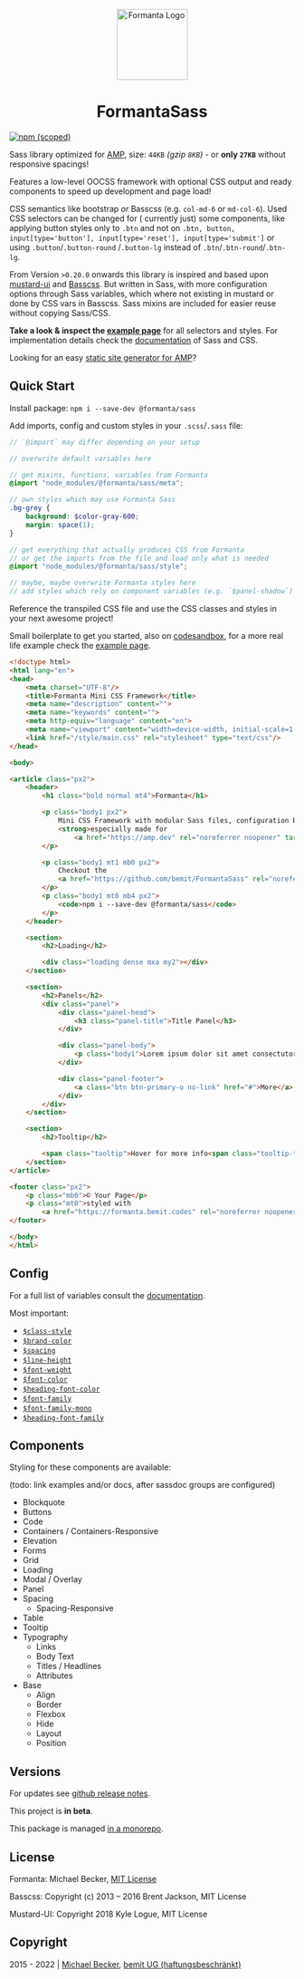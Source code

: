 <p align="center">
  <a href="https://formanta.bemit.codes" rel="noopener noreferrer" target="_blank"><img width="125" src="https://formanta.bemit.codes/formanta_logo.svg" alt="Formanta Logo"></a>
</p>

<h1 align="center">FormantaSass</h1>

[![npm (scoped)](https://img.shields.io/npm/v/@formanta/sass?style=flat-square)](https://www.npmjs.com/package/@formanta/sass)

Sass library optimized for [AMP](https://amp.dev), size: `44KB` *(gzip `8KB`)* - or **only `27KB`** without responsive
spacings!

Features a low-level OOCSS framework with optional CSS output and ready components to speed up development and page
load!

CSS semantics like bootstrap *or* Basscss (e.g. `col-md-6` or `md-col-6`). Used CSS selectors can be changed for (
currently just) some components, like applying button styles only to `.btn` and not
on `.btn, button, input[type='button'], input[type='reset'], input[type='submit']` or using `.button`/`.button-round`
/`.button-lg` instead of `.btn`/`.btn-round`/`.btn-lg`.

From Version `>0.20.0` onwards this library is inspired and based
upon [mustard-ui](https://kylelogue.github.io/mustard-ui) and [Basscss](https://basscss.com/). But written in Sass, with
more configuration options through Sass variables, which where not existing in mustard or done by CSS vars in Basscss.
Sass mixins are included for easier reuse without copying Sass/CSS.

**Take a look & inspect the [example page](https://formanta.bemit.codes)** for all selectors and styles. For
implementation details check the [documentation](https://formanta.bemit.codes/docs/) of Sass and CSS.

Looking for an easy [static site generator for AMP](https://github.com/bemit/create-amp-page)?

## Quick Start

Install package: `npm i --save-dev @formanta/sass`

Add imports, config and custom styles in your `.scss`/`.sass` file:

```scss
// `@import` may differ depending on your setup

// overwrite default variables here

// get mixins, functions, variables from Formanta
@import "node_modules/@formanta/sass/meta";

// own styles which may use Formanta Sass
.bg-grey {
    background: $color-gray-600;
    margin: space(1);
}

// get everything that actually produces CSS from Formanta
// or get the imports from the file and load only what is needed
@import "node_modules/@formanta/sass/style";

// maybe, maybe overwrite Formanta styles here
// add styles which rely on component variables (e.g. `$panel-shadow`) (todo: change all vars to `meta`)
```

Reference the transpiled CSS file and use the CSS classes and styles in your next awesome project!

Small boilerplate to get you started, also on [codesandbox](https://codesandbox.io/s/formanta-starter-9onf2), for a more
real life example check the [example page](https://formanta.bemit.codes).

```html
<!doctype html>
<html lang="en">
<head>
    <meta charset="UTF-8"/>
    <title>Formanta Mini CSS Framework</title>
    <meta name="description" content="">
    <meta name="keywords" content="">
    <meta http-equiv="language" content="en">
    <meta name="viewport" content="width=device-width, initial-scale=1.0">
    <link href="/style/main.css" rel="stylesheet" type="text/css"/>
</head>

<body>

<article class="px2">
    <header>
        <h1 class="bold normal mt4">Formanta</h1>

        <p class="body1 px2">
            Mini CSS Framework with modular Sass files, configuration by Sass or (some) CSS variables and
            <strong>especially made for
                <a href="https://amp.dev" rel="noreferrer noopener" target="_blank">AMP</a>!</strong>
        </p>

        <p class="body1 mt1 mb0 px2">
            Checkout the
            <a href="https://github.com/bemit/FormantaSass" rel="noreferrer noopener" class="italic">quick start, features and issues</a> of the current version.
        </p>
        <p class="body1 mt0 mb4 px2">
            <code>npm i --save-dev @formanta/sass</code>
        </p>
    </header>

    <section>
        <h2>Loading</h2>

        <div class="loading dense mxa my2"></div>
    </section>

    <section>
        <h2>Panels</h2>
        <div class="panel">
            <div class="panel-head">
                <h3 class="panel-title">Title Panel</h3>
            </div>

            <div class="panel-body">
                <p class="body1">Lorem ipsum dolor sit amet consectutor adispisci.</p>
            </div>

            <div class="panel-footer">
                <a class="btn btn-primary-o no-link" href="#">More</a>
            </div>
        </div>
    </section>

    <section>
        <h2>Tooltip</h2>

        <span class="tooltip">Hover for more info<span class="tooltip-text">awesome!</span></span>
    </section>
</article>

<footer class="px2">
    <p class="mb0">© Your Page</p>
    <p class="mt0">styled with
        <a href="https://formanta.bemit.codes" rel="noreferrer noopener" target="_blank">Formanta</a></p>
</footer>

</body>
</html>
```

## Config

For a full list of variables consult the [documentation](https://formanta.bemit.codes/docs/).

Most important:

- [`$class-style`](https://formanta.bemit.codes/docs/#undefined-variable-class-style)
- [`$brand-color`](https://formanta.bemit.codes/docs/#vars:colors-variable-brand-color)
- [`$spacing`](https://formanta.bemit.codes/docs/#spacing-variable-spacing)
- [`$line-height`](https://formanta.bemit.codes/docs/#undefined-variable-line-height)
- [`$font-weight`](https://formanta.bemit.codes/docs/#undefined-variable-font-weight)
- [`$font-color`](https://formanta.bemit.codes/docs/#undefined-variable-font-color)
- [`$heading-font-color`](https://formanta.bemit.codes/docs/#undefined-variable-heading-font-color)
- [`$font-family`](https://formanta.bemit.codes/docs/#undefined-variable-font-family)
- [`$font-family-mono`](https://formanta.bemit.codes/docs/#undefined-variable-font-family-mono)
- [`$heading-font-family`](https://formanta.bemit.codes/docs/#undefined-variable-heading-font-family)

## Components

Styling for these components are available:

(todo: link examples and/or docs, after sassdoc groups are configured)

- Blockquote
- Buttons
- Code
- Containers / Containers-Responsive
- Elevation
- Forms
- Grid
- Loading
- Modal / Overlay
- Panel
- Spacing
    - Spacing-Responsive
- Table
- Tooltip
- Typography
    - Links
    - Body Text
    - Titles / Headlines
    - Attributes
- Base
    - Align
    - Border
    - Flexbox
    - Hide
    - Layout
    - Position

## Versions

For updates see [github release notes](https://github.com/bemit/FormantaSass/releases).

This project is **in beta**.

This package is managed [in a monorepo](https://github.com/bemit/Formanta).

## License

Formanta: Michael Becker, [MIT License](LICENSE)

Basscss: Copyright (c) 2013 – 2016 Brent Jackson, MIT License

Mustard-UI: Copyright 2018 Kyle Logue, MIT License

## Copyright

2015 - 2022 | [Michael Becker](https://mlbr.xyz), [bemit UG (haftungsbeschränkt)](https://bemit.codes)
